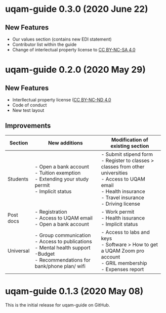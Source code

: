 # uqam-guide 0.3.0 (2020 June 22)
## New Features

- Our values section (contains new EDI statement)
- Contributor list within the guide
- Change of interlectual property license to [CC BY-NC-SA 4.0](https://creativecommons.org/licenses/by-nc-sa/4.0/)


# uqam-guide 0.2.0 (2020 May 29)
## New Features

- Interllectual property license ([CC BY-NC-ND 4.0](https://creativecommons.org/licenses/by-nc-nd/4.0/)
- Code of conduct
- New test layout

## Improvements

| Section   | New additions | Modification of existing section
|-----------|--------------|----------------------------
| Students  | - Open a bank account <br> - Tuition exemption<br> - Extending your study permit <br> - Implicit status | - Submit stipend form <br> - Register to classes > classes from other universities <br> - Access to UQAM email <br> - Health insurance <br> - Travel insurance <br> - Driving license
| Post docs | - Registration <br> - Access to UQAM email <br> - Open a bank account   | - Work permit <br> - Health issurance <br> - Implicit status 
| Universal |- Group communication <br> - Access to publications <br> - Mental health support<br> -Budget <br> - Recommendations for bank/phone plan/ wifi | - Access to labs and keys <br> - Software > How to get a UQAM Zoom pro account <br> - GRIL membership <br> - Expenses report 


# uqam-guide 0.1.3 (2020 May 08)
This is the initial release for uqam-guide on GitHub.
